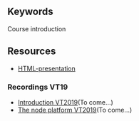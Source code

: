 ## Keywords
Course introduction

## Resources
- [HTML-presentation](https://rawgit.com/1dv023/syllabus/master/lectures/00/index.html#/)

### Recordings VT19
- [Introduction VT2019](#)(To come...)
- [The node platform VT2019](#)(To come...)

